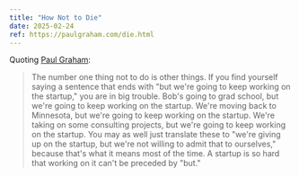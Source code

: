 ```yaml
---
title: "How Not to Die"
date: 2025-02-24
ref: https://paulgraham.com/die.html
---
```

Quoting [Paul Graham](https://paulgraham.com/die.html):

> The number one thing not to do is other things. If you find yourself saying a sentence that ends with &#34;but we're going to keep working on the startup,&#34; you are in big trouble. Bob's going to grad school, but we're going to keep working on the startup. We're moving back to Minnesota, but we're going to keep working on the startup. We're taking on some consulting projects, but we're going to keep working on the startup. You may as well just translate these to &#34;we're giving up on the startup, but we're not willing to admit that to ourselves,&#34; because that's what it means most of the time. A startup is so hard that working on it can't be preceded by &#34;but.&#34;